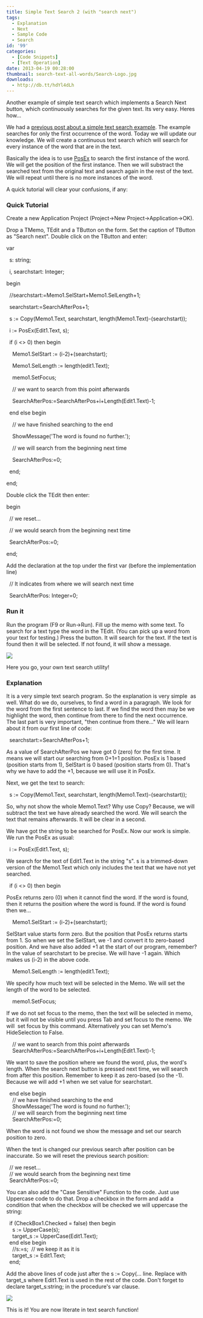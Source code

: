 ```yaml
---
title: Simple Text Search 2 (with "search next")
tags:
  - Explanation
  - Next
  - Sample Code
  - Search
id: '99'
categories:
  - [Code Snippets]
  - [Text Operation]
date: 2013-04-19 00:28:00
thumbnail: search-text-all-words/Search-Logo.jpg
downloads:
  - http://db.tt/hdYl4dLh
---
```


Another example of simple text search which implements a Search Next button, which continuously searches for the given text. Its very easy. Heres how...
<!-- more -->
  
  
We had a [previous post about a simple text search example](http://lazplanet.blogspot.com/2013/04/simple-text-search.html). The example searches for only the first occurrence of the word. Today we will update our knowledge. We will create a continuous text search which will search for every instance of the word that are in the text.  
  
Basically the idea is to use [PosEx](http://www.freepascal.org/docs-html/rtl/strutils/posex.html) to search the first instance of the word. We will get the position of the first instance. Then we will substract the searched text from the original text and search again in the rest of the text. We will repeat until there is no more instances of the word.  
  
A quick tutorial will clear your confusions, if any:  
  

### Quick Tutorial

Create a new Application Project (Project->New Project->Application->OK).  
  
Drop a TMemo, TEdit and a TButton on the form. Set the caption of TButton as "Search next". Double click on the TButton and enter:  
  

var  
  
  s: string;  
  
  i, searchstart: Integer;  
  
begin  
  
  //searchstart:=Memo1.SelStart+Memo1.SelLength+1;  
  
  searchstart:=SearchAfterPos+1;  
  
  s := Copy(Memo1.Text, searchstart, length(Memo1.Text)-(searchstart));  
  
  
  
  i := PosEx(Edit1.Text, s);  
  
  if (i <> 0) then begin  
  
    Memo1.SelStart := (i-2)+(searchstart);  
  
    Memo1.SelLength := length(edit1.Text);  
  
    memo1.SetFocus;  
  
    // we want to search from this point afterwards  
  
    SearchAfterPos:=SearchAfterPos+i+Length(Edit1.Text)-1;  
  
  end else begin  
  
    // we have finished searching to the end  
  
    ShowMessage('The word is found no further.');  
  
    // we will search from the beginning next time  
  
    SearchAfterPos:=0;  
  
  end;  
  
end; 

  
Double click the TEdit then enter:  
  

begin  
  
  // we reset...  
  
  // we would search from the beginning next time  
  
  SearchAfterPos:=0;  
  
end;

  
Add the declaration at the top under the first var (before the implementation line)  

  // It indicates from where we will search next time  
  
  SearchAfterPos: Integer=0;

  

### Run it

Run the program (F9 or Run->Run). Fill up the memo with some text. To search for a text type the word in the TEdit. (You can pick up a word from your text for testing.) Press the button. It will search for the text. If the text is found then it will be selected. If not found, it will show a message.  
  

![](search-text-all-words/lazarus-search-next-text.gif)

  
Here you go, your own text search utility!  
  

### Explanation

It is a very simple text search program. So the explanation is very simple  as well. What do we do, ourselves, to find a word in a paragraph. We look for the word from the first sentence to last. If we find the word then may be we highlight the word, then continue from there to find the next occurrence. The last part is very important, "then continue from there..." We will learn about it from our first line of code:  
  
  searchstart:=SearchAfterPos+1;  
  
As a value of SearchAfterPos we have got 0 (zero) for the first time. It means we will start our searching from 0+1=1 position. PosEx is 1 based (position starts from 1), SelStart is 0 based (position starts from 0). That's why we have to add the +1, because we will use it in PosEx.  
  
Next, we get the text to search:  
  
  s := Copy(Memo1.Text, searchstart, length(Memo1.Text)-(searchstart));  
  
So, why not show the whole Memo1.Text? Why use Copy? Because, we will subtract the text we have already searched the word. We will search the text that remains afterwards. It will be clear in a second.  
  
We have got the string to be searched for PosEx. Now our work is simple. We run the PosEx as usual:  
  
  i := PosEx(Edit1.Text, s);  
  
We search for the text of Edit1.Text in the string "s". s is a trimmed-down version of the Memo1.Text which only includes the text that we have not yet searched.  
  
  if (i <> 0) then begin  
  
PosEx returns zero (0) when it cannot find the word. If the word is found, then it returns the position where the word is found. If the word is found then we...  
  
    Memo1.SelStart := (i-2)+(searchstart);  
  
SelStart value starts form zero. But the position that PosEx returns starts from 1. So when we set the SelStart, we -1 and convert it to zero-based position. And we have also added +1 at the start of our program, remember? In the value of searchstart to be precise. We will have -1 again. Which makes us (i-2) in the above code.  
  
    Memo1.SelLength := length(edit1.Text);  
  
We specify how much text will be selected in the Memo. We will set the length of the word to be selected.  
  
    memo1.SetFocus;  
  
If we do not set focus to the memo, then the text will be selected in memo, but it will not be visible until you press Tab and set focus to the memo. We will  set focus by this command. Alternatively you can set Memo's  HideSelection to False.  
  
    // we want to search from this point afterwards  
    SearchAfterPos:=SearchAfterPos+i+Length(Edit1.Text)-1;  
  
We want to save the position where we found the word, plus, the word's length. When the search next button is pressed next time, we will search from after this position. Remember to keep it as zero-based (so the -1). Because we will add +1 when we set value for searchstart.  
  
  end else begin  
    // we have finished searching to the end  
    ShowMessage('The word is found no further.');  
    // we will search from the beginning next time  
    SearchAfterPos:=0;  
  
When the word is not found we show the message and set our search position to zero.  
  
When the text is changed our previous search after position can be inaccurate. So we will reset the previous search position:  
  
  // we reset...  
  // we would search from the beginning next time  
  SearchAfterPos:=0;  
  
You can also add the "Case Sensitive" Function to the code. Just use Uppercase code to do that. Drop a checkbox in the form and add a condition that when the checkbox will be checked we will uppercase the string:  
  
  if (CheckBox1.Checked = false) then begin  
    s := UpperCase(s);  
    target\_s := UpperCase(Edit1.Text);  
  end else begin  
    //s:=s;  // we keep it as it is  
    target\_s := Edit1.Text;  
  end;  
  
Add the above lines of code just after the s := Copy(... line. Replace with target\_s where Edit1.Text is used in the rest of the code. Don't forget to declare target\_s:string; in the procedure's var clause.  
  

![](search-text-all-words/lazarus-search-next-text-2.gif)

  
  
This is it! You are now literate in text search function!  
